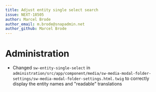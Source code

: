 ```yaml
---
title: Adjust entity single select search
issue: NEXT-18505
author: Marcel Brode
author_email: m.brode@snapadmin.net
author_github: Marcel Brode
---
```

# Administration
* Changed `sw-entity-single-select` in `administration/src/app/component/media/sw-media-modal-folder-settings/sw-media-modal-folder-settings.html.twig` to correctly display the entity names and "readable" translations
